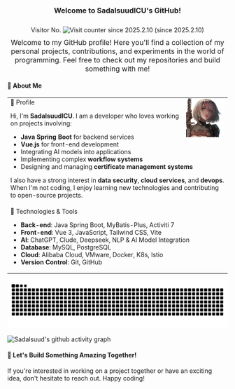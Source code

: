 <div align="center" style="margin-top: 0;">
  <h3>Welcome to SadalsuudICU's GitHub!</h3>
  Visitor No. <img src="https://count.getloli.com/@Sadalsuud?name=Sadalsuud&theme=gelbooru&padding=7&offset=0&align=top&scale=1&pixelated=1&darkmode=auto" alt="Visit counter since 2025.2.10" style="margin: 10px 0;"> (since 2025.2.10)
  <p style="max-width: 600px; margin: 0 auto; font-size: 16px;">
    Welcome to my GitHub profile! Here you'll find a collection of my personal projects, contributions, and experiments in the world of programming. Feel free to check out my repositories and build something with me!
  </p>
</div>


#### 📖 About Me

<table>
<tr><td>
🐳 Profile
<!-- <img align="right" width="88" src="https://avatars.githubusercontent.com/u/45090349?v=4" /> -->
<img align="right" width="88" src="/user-240207-removebg.png" />


Hi, I'm **SadalsuudICU**. I am a developer who loves working on projects involving:
- **Java Spring Boot** for backend services
- **Vue.js** for front-end development
- Integrating AI models into applications
- Implementing complex **workflow systems**
- Designing and managing **certificate management systems**

I also have a strong interest in **data security**, **cloud services**, and **devops**. When I'm not coding, I enjoy learning new technologies and contributing to open-source projects.
</td></tr>

<tr><td>
🔧 Technologies & Tools

- **Back-end**: Java Spring Boot, MyBatis-Plus, Activiti 7
- **Front-end**: Vue 3, JavaScript, Tailwind CSS, Vite
- **AI**: ChatGPT, Clude, Deepseek, NLP & AI Model Integration
- **Database**: MySQL, PostgreSQL
- **Cloud**: Alibaba Cloud, VMware, Docker, K8s, Istio
- **Version Control**: Git, GitHub

</td></tr>

</table>

<picture>
  <source media="(prefers-color-scheme: dark)" srcset="https://raw.githubusercontent.com/SadalsuudICU/SadalsuudICU/output/github-contribution-grid-snake-dark.svg">
  <source media="(prefers-color-scheme: light)" srcset="https://raw.githubusercontent.com/SadalsuudICU/SadalsuudICU/output/github-contribution-grid-snake.svg">
  <img alt="github contribution grid snake animation" src="https://raw.githubusercontent.com/SadalsuudICU/SadalsuudICU/output/github-contribution-grid-snake.svg">
</picture>


![Sadalsuud's github activity graph](https://github-readme-activity-graph.vercel.app/graph?username=SadalsuudICU&bg_color=100e0e&color=f2f2f2&line=f0a8eb&point=787878&area=true&hide_border=true)


#### 🚀 Let's Build Something Amazing Together!

If you're interested in working on a project together or have an exciting idea, don't hesitate to reach out. Happy coding!

